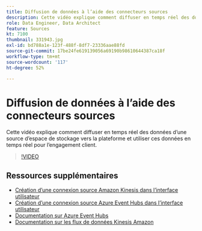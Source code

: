 ```yaml
---
title: Diffusion de données à l’aide des connecteurs sources
description: Cette vidéo explique comment diffuser en temps réel des données d’une source d’espace de stockage vers la plateforme et utiliser ces données en temps réel pour l’engagement client.
role: Data Engineer, Data Architect
feature: Sources
kt: 7100
thumbnail: 331943.jpg
exl-id: bd788a1e-123f-488f-8df7-23336aae88fd
source-git-commit: 17be24fe619139056a69190b98610644387ca18f
workflow-type: tm+mt
source-wordcount: '117'
ht-degree: 52%

---
```


# Diffusion de données à l’aide des connecteurs sources

Cette vidéo explique comment diffuser en temps réel des données d’une source d’espace de stockage vers la plateforme et utiliser ces données en temps réel pour l’engagement client.


>[!VIDEO](https://video.tv.adobe.com/v/331943?quality=12&learn=on)

## Ressources supplémentaires

* [Création d’une connexion source Amazon Kinesis dans l’interface utilisateur](https://experienceleague.adobe.com/docs/experience-platform/sources/ui-tutorials/create/cloud-storage/kinesis.html)
* [Création d’une connexion source Azure Event Hubs dans l’interface utilisateur](https://experienceleague.adobe.com/docs/experience-platform/sources/ui-tutorials/create/cloud-storage/eventhub.html)
* [Documentation sur Azure Event Hubs](https://docs.microsoft.com/en-us/azure/event-hubs/)
* [Documentation sur les flux de données Kinesis Amazon](https://docs.aws.amazon.com/kinesis/index.html)
